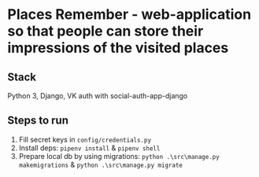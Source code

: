 # Places Remember - web-application so that people can store their impressions of the visited places

## Stack

Python 3, Django, VK auth with social-auth-app-django 

## Steps to run

1. Fill secret keys in `config/credentials.py` 
2. Install deps: `pipenv install` & `pipenv shell`
3. Prepare local db by using migrations: `python .\src\manage.py makemigrations` & `python .\src\manage.py migrate `
